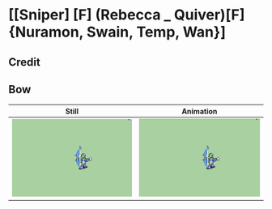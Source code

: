 # [\[Sniper\] \[F\] \(Rebecca _ Quiver\)\[F\]{Nuramon, Swain, Temp, Wan}]

## Credit


	
## Bow

| Still | Animation |
| :---: | :-------: |
| ![Bow still](./Bow_000.png) | ![Bow animation](./Bow.gif) |
